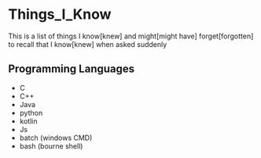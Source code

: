 # Things_I_Know
This is a list of things I know[knew] and might[might have] forget[forgotten] to recall that I know[knew] when asked suddenly

## Programming Languages
- C
- C++
- Java
- python
- kotlin
- Js
- batch (windows CMD)
- bash (bourne shell)
